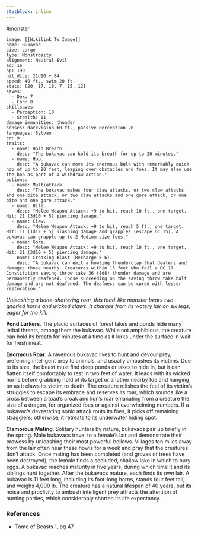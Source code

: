 ```yaml
---
statblock: inline
---
```

 #monster 

```statblock
image: [[Wikilink To Image]]
name: Bukavac
size: Large
type: Monstrosity
alignment: Neutral Evil
ac: 16
hp: 199
hit_dice: 21d10 + 84
speed: 40 ft., swim 20 ft.
stats: [20, 17, 18, 7, 15, 12]
saves:
  - Dex: 7
  - Con: 8
skillsaves:
  - Perception: 10
  - Stealth: 11
damage_immunities: thunder
senses: darkvision 60 ft., passive Perception 20
languages: Sylvan
cr: 9
traits:
  - name: Hold Breath.
    desc: "The bukavac can hold its breath for up to 20 minutes."
  - name: Hop.
    desc: "A bukavac can move its enormous bulk with remarkably quick hop of up to 20 feet, leaping over obstacles and foes. It may also use the hop as part of a withdraw action."
actions:
  - name: Multiattack.
    desc: "The bukavac makes four claw attacks, or two claw attacks and one bite attack, or two claw attacks and one gore attack, or one bite and one gore attack."
  - name: Bite.
    desc: "Melee Weapon Attack: +9 to hit, reach 10 ft., one target. Hit: 21 (3d10 + 5) piercing damage."
  - name: Claw.
    desc: "Melee Weapon Attack: +9 to hit, reach 5 ft., one target. Hit: 11 (1d12 + 5) slashing damage and grapples (escape DC 15). A bukavac can grapple up to 2 Medium size foes."
  - name: Gore.
    desc: "Melee Weapon Attack: +9 to hit, reach 10 ft., one target. Hit: 21 (3d10 + 5) piercing damage."
  - name: Croaking Blast (Recharge 5-6).
    desc: "A bukavac can emit a howling thunderclap that deafens and damages those nearby. Creatures within 15 feet who fail a DC 17 Constitution saving throw take 36 (8d8) thunder damage and are permanently deafened. Those succeeding on the saving throw take half damage and are not deafened. The deafness can be cured with lesser restoration."
```

_Unleashing a bone-shattering roar, this toad-like monster bears two gnarled horns and wicked claws. It charges from its watery lair on six legs, eager for the kill._

**Pond Lurkers**. The placid surfaces of forest lakes and ponds hide many lethal threats, among them the bukavac. While not amphibious, the creature can hold its breath for minutes at a time as it lurks under the surface in wait for fresh meat.

**Enormous Roar**. A ravenous bukavac lives to hunt and devour prey, preferring intelligent prey to animals, and usually ambushes its victims. Due to its size, the beast must find deep ponds or lakes to hide in, but it can flatten itself comfortably to rest in two feet of water. It leads with its wicked horns before grabbing hold of its target or another nearby foe and hanging on as it claws its victim to death. The creature relishes the feel of its victim’s struggles to escape its embrace and reserves its roar, which sounds like a cross between a toad’s croak and lion’s roar emanating from a creature the size of a dragon, for organized foes or against overwhelming numbers. If a bukavac’s devastating sonic attack routs its foes, it picks off remaining stragglers; otherwise, it retreats to its underwater hiding spot.

**Clamorous Mating**. Solitary hunters by nature, bukavacs pair up briefly in the spring. Male bukavacs travel to a female’s lair and demonstrate their prowess by unleashing their most powerful bellows. Villages ten miles away from the lair often hear these howls for a week and pray that the creatures don’t attack. Once mating has been completed (and groves of trees have been destroyed), the female finds a secluded, shallow lake in which to bury eggs. A bukavac reaches maturity in five years, during which time it and its siblings hunt together. After the bukavacs mature, each finds its own lair. A bukavac is 11 feet long, including its foot-long horns, stands four feet tall, and weighs 4,000 lb. The creature has a natural lifespan of 40 years, but its noise and proclivity to ambush intelligent prey attracts the attention of hunting parties, which considerably shorten its life expectancy.

### References

* Tome of Beasts 1, pg 47
